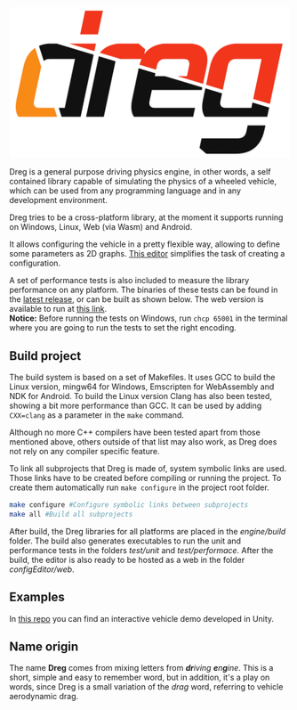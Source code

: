 ![Dreg logo](logos/dreg-logo-landscape.png)

Dreg is a general purpose driving physics engine, in other words, a self contained library capable of simulating the physics of a wheeled vehicle, which can be used from any programming language and in any development environment.

Dreg tries to be a cross-platform library, at the moment it supports running on Windows, Linux, Web (via Wasm) and Android.

It allows configuring the vehicle in a pretty flexible way, allowing to define some parameters as 2D graphs. [This editor](https://uo269984.github.io/TFG/editor/) simplifies the task of creating a configuration.

A set of performance tests is also included to measure the library performance on any platform. The binaries of these tests can be found in the [latest release](https://github.com/UO269984/dreg/releases/latest), or can be built as shown below. The web version is available to run at [this link](https://uo269984.github.io/TFG/performanceTest/).\
**Notice:** Before running the tests on Windows, run `chcp 65001` in the terminal where you are going to run the tests to set the right encoding.


## Build project
The build system is based on a set of Makefiles. It uses GCC to build the Linux version, mingw64 for Windows, Emscripten for WebAssembly and NDK for Android. To build the Linux version Clang has also been tested, showing a bit more performance than GCC. It can be used by adding `CXX=clang` as a parameter in the `make` command.

Although no more C++ compilers have been tested apart from those mentioned above, others outside of that list may also work, as Dreg does not rely on any compiler specific feature.

To link all subprojects that Dreg is made of, system symbolic links are used. Those links have to be created before compiling or running the project. To create them automatically run `make configure` in the project root folder.

```sh
make configure #Configure symbolic links between subprojects
make all #Build all subprojects
```

After build, the Dreg libraries for all platforms are placed in the _engine/build_ folder. The build also generates executables to run the unit and performance tests in the folders _test/unit_ and _test/performace_. After the build, the editor is also ready to be hosted as a web in the folder _configEditor/web_.

## Examples
In [this repo](https://github.com/UO269984/dreg-demos) you can find an interactive vehicle demo developed in Unity.

## Name origin
The name **Dreg** comes from mixing letters from _**dr**iving **e**n**g**ine_. This is a short, simple and easy to remember word, but in addition, it's a play on words, since Dreg is a small variation of the _drag_ word, referring to vehicle aerodynamic drag.